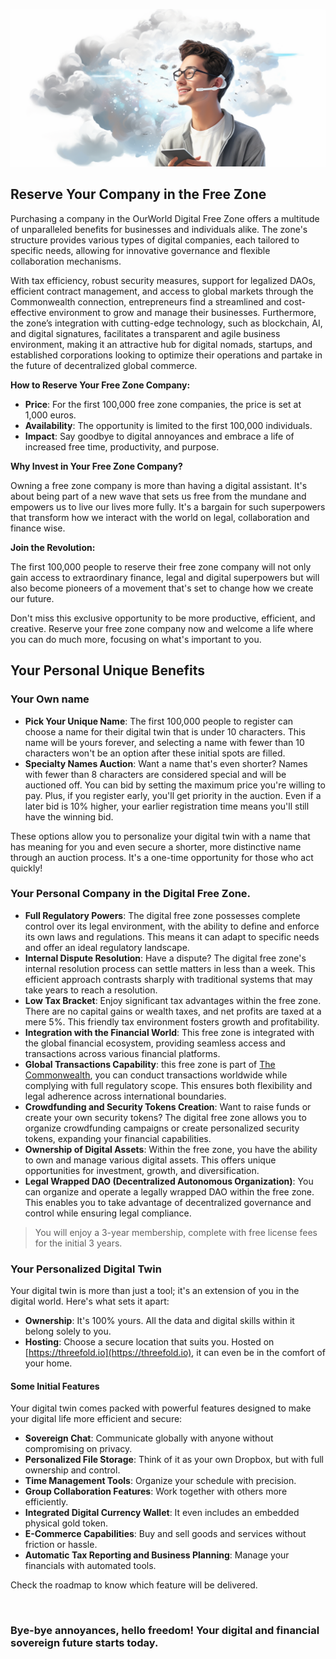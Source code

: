 ![](img/act_now.png)

## Reserve Your Company in the Free Zone

Purchasing a company in the OurWorld Digital Free Zone offers a multitude of unparalleled benefits for businesses and individuals alike. The zone's structure provides various types of digital companies, each tailored to specific needs, allowing for innovative governance and flexible collaboration mechanisms. 

With tax efficiency, robust security measures, support for legalized DAOs, efficient contract management, and access to global markets through the Commonwealth connection, entrepreneurs find a streamlined and cost-effective environment to grow and manage their businesses. Furthermore, the zone’s integration with cutting-edge technology, such as blockchain, AI, and digital signatures, facilitates a transparent and agile business environment, making it an attractive hub for digital nomads, startups, and established corporations looking to optimize their operations and partake in the future of decentralized global commerce.


**How to Reserve Your Free Zone Company:**

- **Price**: For the first 100,000 free zone companies, the price is set at 1,000 euros.
- **Availability**: The opportunity is limited to the first 100,000 individuals.
- **Impact**: Say goodbye to digital annoyances and embrace a life of increased free time, productivity, and purpose. 

**Why Invest in Your Free Zone Company?**

Owning a free zone company is more than having a digital assistant. It's about being part of a new wave that sets us free from the mundane and empowers us to live our lives more fully. It's a bargain for such superpowers that transform how we interact with the world on legal, collaboration and finance wise.

**Join the Revolution:**

The first 100,000 people to reserve their free zone company will not only gain access to extraordinary finance, legal and digital superpowers but will also become pioneers of a movement that's set to change how we create our future.

Don't miss this exclusive opportunity to be more productive, efficient, and creative. Reserve your free zone company now and welcome a life where you can do much more, focusing on what's important to you.

## Your Personal Unique Benefits

### Your Own name

- **Pick Your Unique Name**: The first 100,000 people to register can choose a name for their digital twin that is under 10 characters. This name will be yours forever, and selecting a name with fewer than 10 characters won't be an option after these initial spots are filled.
- **Specialty Names Auction**: Want a name that's even shorter? Names with fewer than 8 characters are considered special and will be auctioned off. You can bid by setting the maximum price you're willing to pay. Plus, if you register early, you'll get priority in the auction. Even if a later bid is 10% higher, your earlier registration time means you'll still have the winning bid.

These options allow you to personalize your digital twin with a name that has meaning for you and even secure a shorter, more distinctive name through an auction process. It's a one-time opportunity for those who act quickly!

### Your Personal Company in the Digital Free Zone.

- **Full Regulatory Powers**: The digital free zone possesses complete control over its legal environment, with the ability to define and enforce its own laws and regulations. This means it can adapt to specific needs and offer an ideal regulatory landscape.
- **Internal Dispute Resolution**: Have a dispute? The digital free zone's internal resolution process can settle matters in less than a week. This efficient approach contrasts sharply with traditional systems that may take years to reach a resolution.
- **Low Tax Bracket**: Enjoy significant tax advantages within the free zone. There are no capital gains or wealth taxes, and net profits are taxed at a mere 5%. This friendly tax environment fosters growth and profitability.
- **Integration with the Financial World**: This free zone is integrated with the global financial ecosystem, providing seamless access and transactions across various financial platforms.
- **Global Transactions Capability**: this free zone is part of [The Commonwealth](https://thecommonwealth.org), you can conduct transactions worldwide while complying with full regulatory scope. This ensures both flexibility and legal adherence across international boundaries.
- **Crowdfunding and Security Tokens Creation**: Want to raise funds or create your own security tokens? The digital free zone allows you to organize crowdfunding campaigns or create personalized security tokens, expanding your financial capabilities.
- **Ownership of Digital Assets**: Within the free zone, you have the ability to own and manage various digital assets. This offers unique opportunities for investment, growth, and diversification.
- **Legal Wrapped DAO (Decentralized Autonomous Organization)**: You can organize and operate a legally wrapped DAO within the free zone. This enables you to take advantage of decentralized governance and control while ensuring legal compliance.


 > You will enjoy a 3-year membership, complete with free license fees for the initial 3 years.


### Your Personalized Digital Twin

Your digital twin is more than just a tool; it's an extension of you in the digital world. Here's what sets it apart:

- **Ownership**: It's 100% yours. All the data and digital skills within it belong solely to you.
- **Hosting**: Choose a secure location that suits you. Hosted on [https://threefold.io](https://threefold.io), it can even be in the comfort of your home.

#### Some Initial Features

Your digital twin comes packed with powerful features designed to make your digital life more efficient and secure:

- **Sovereign Chat**: Communicate globally with anyone without compromising on privacy.
- **Personalized File Storage**: Think of it as your own Dropbox, but with full ownership and control.
- **Time Management Tools**: Organize your schedule with precision.
- **Group Collaboration Features**: Work together with others more efficiently.
- **Integrated Digital Currency Wallet**: It even includes an embedded physical gold token.
- **E-Commerce Capabilities**: Buy and sell goods and services without friction or hassle.
- **Automatic Tax Reporting and Business Planning**: Manage your financials with automated tools.

Check the roadmap to know which feature will be delivered.

<br>

### Bye-bye annoyances, hello freedom! Your digital and financial sovereign future starts today.

